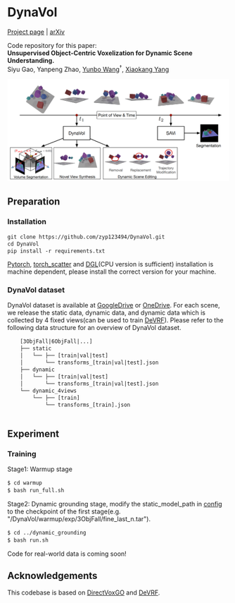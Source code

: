 # DynaVol

[Project page](https://sites.google.com/view/dynavol/) | [arXiv](https://arxiv.org/abs/2305.00393)

Code repository for this paper:  
**Unsupervised Object-Centric Voxelization for Dynamic Scene Understanding.**  
Siyu Gao, Yanpeng Zhao, [Yunbo Wang](https://wyb15.github.io/)<sup>†</sup>, [Xiaokang Yang](https://scholar.google.com/citations?user=yDEavdMAAAAJ&hl=zh-CN)

<img  src="/figure/dynavol.PNG"  alt="dynavol"  style="zoom:67%;"  />

## Preparation

### Installation
```
git clone https://github.com/zyp123494/DynaVol.git
cd DynaVol
pip install -r requirements.txt
```
[Pytorch](https://pytorch.org/), [torch_scatter](https://github.com/rusty1s/pytorch_scatter) and [DGL](https://github.com/zyp123494/DynaVol.git)(CPU version is sufficient) installation is machine dependent, please install the correct version for your machine.

### DynaVol dataset

DynaVol dataset is available at [GoogleDrive](https://drive.google.com/drive/folders/1rADezOEG3WwMidwQkWQBdGTGiW2Y1Q2K?usp=sharing) or [OneDrive](https://sjtueducn-my.sharepoint.com/:f:/g/personal/zhao-yan-peng_sjtu_edu_cn/ErPjQahfAtFGsj74okb-dKQBcgoVVpdYRr_vG_oC9rXFdQ?e=xkwFdd). For each scene, we release the static data, dynamic data, and dynamic data which is collected by 4 fixed views(can be used to train [DeVRF](https://github.com/showlab/DeVRF/tree/main)). Please refer to the following data structure for an overview of DynaVol dataset.

```
    [3ObjFall|6ObjFall|...]
    ├── static 
    │   └── ├── [train|val|test]
    │       └── transforms_[train|val|test].json
    ├── dynamic 
    │   └── ├── [train|val|test]
    │       └── transforms_[train|val|test].json  
    └── dynamic_4views 
        └── ├── [train]
            └── transforms_[train].json 
  
```

## Experiment

### Training
Stage1: Warmup stage 
```bash
$ cd warmup
$ bash run_full.sh

```

Stage2: Dynamic grounding stage, modify the static_model_path in [config](dynamic_grounding/configs/inward-facing/movi_pipeline.py) to the checkpoint of the first stage(e.g. "/DynaVol/warmup/exp/3ObjFall/fine_last_n.tar").
```bash
$ cd ../dynamic_grounding
$ bash run.sh

```

Code for real-world data is coming soon!


## Acknowledgements
This codebase is based on [DirectVoxGO](https://github.com/sunset1995/DirectVoxGO) and [DeVRF](https://github.com/showlab/DeVRF/tree/main).

